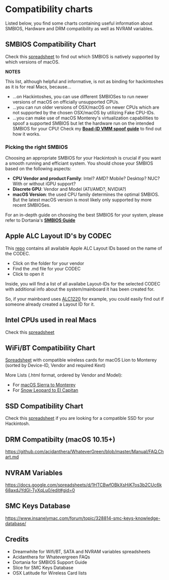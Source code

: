 # Compatibility charts
Listed below, you find some charts containing useful information about SMBIOS, Hardware and DRM compatibility as well as NVRAM variables.

## SMBIOS Compatibility Chart
Check this [spreadsheet](https://docs.google.com/spreadsheets/d/1yLZeRFeONwDj1zMoONQAQ4rlodAnME1q5jFXE-q5H8s/edit#gid=0) to find out which SMBIOS is natively supported by which versions of macOS.

**NOTES**

This list, although helpful and informative, is not as binding for hackintoshes as it is for real Macs, because…

- …on Hackintoshes, you can use different SMBIOSes to run newer versions of macOS on officially unsupported CPUs.
- …you can run older versions of OSX/macOS on newer CPUs which are not supported by the chosen OSX/macOS by utilizing Fake CPU-IDs.
- …you can make use of macOS Monterey's virtualization capabilities to spoof a supported SMBIOS but let the hardware run on the intended SMBIOS for your CPU! Check my [**Boad-ID VMM spoof guide**](https://github.com/5T33Z0/OC-Little-Translated/tree/main/09_Board-ID_VMM-Spoof) to find out how it works.

### Picking the right SMBIOS
Choosing an appropriate SMBIOS for your Hackintosh is crucial if you want a smooth running and efficiant system. You should chose your SMBIOS based on the following aspects:

- **CPU Vendor and product Family**: Intel? AMD? Mobile? Desktop? NUC? With or without iGPU support?
- **Discrete GPU**: Vendor and Model (ATI/AMD?, NVIDIA?)
- **macOS Version**: the used CPU family determines the optimal SMBIOS. But the latest macOS version is most likely only supported by more recent SMBIOSes.

For an in-depth guide on choosing the best SMBIOS for your system, please refer to Dortania's [**SMBIOS Guide**](https://dortania-github-io.thrrip.space/OpenCore-Install-Guide/extras/smbios-support.html#how-to-decide)

## Apple ALC Layout ID's by CODEC
This [repo](https://github.com/dreamwhite/ChonkyAppleALC-Build) contains all available Apple ALC Layout IDs based on the name of the CODEC.

- Click on the folder for your vendor
- Find the .md file for your CODEC 
- Click to open it

Inside, you will find a list of all availabe Layout-IDs for the selected CODEC with additional info about the system/mainboard it has been created for.

So, if your mainboard uses [ALC1220](https://github.com/dreamwhite/ChonkyAppleALC-Build/blob/master/Realtek/ALC1220.md) for example, you could easily find out if someone already created a Layout ID for it.

## Intel CPUs used in real Macs
Check this [spreadsheet](https://docs.google.com/spreadsheets/d/1x09b5-DGh8ozNwN5ZjAi7TMnOp4TDm6DbmrKu86i_bQ/edit#gid=0)

## WiFi/BT Compatibility Chart
[Spreadsheet](https://docs.google.com/spreadsheets/d/1CNrDxBsmCbCTL_y9ZB7m3q3jHw5X2N8YaYb7IonQ3MI) with compatible wireless cards for macOS Lion to Monterey (sorted by Device-ID, Vendor and required Kext) 

More Lists (.html format, ordered by Vendor and Model):

- For [macOS Sierra to Monterey](https://osxlatitude.com/forums/topic/11138-inventory-of-supportedunsupported-wireless-cards-2-sierra-monterey/)
- For [Snow Leopard to El Capitan](https://osxlatitude.com/forums/topic/2120-inventory-of-supportedunsupported-wireless-cards-1-snow-leopard-el-capitan/) 

## SSD Compatibility Chart
Check this [spreadsheet](https://docs.google.com/spreadsheets/d/1B27_j9NDPU3cNlj2HKcrfpJKHkOf-Oi1DbuuQva2gT4/edit#gid=0) if you are looking for a compatible SSD for your Hackintosh.

## DRM Compatibilty (macOS 10.15+)
https://github.com/acidanthera/WhateverGreen/blob/master/Manual/FAQ.Chart.md

## NVRAM Variables
https://docs.google.com/spreadsheets/d/1HTCBwfOBkXsHiK7os3b2CUc6k68axdJYdGl-TyXqLu0/edit#gid=0

## SMC Keys Database
https://www.insanelymac.com/forum/topic/328814-smc-keys-knowledge-database/

## Credits
- Dreamwhite for Wifi/BT, SATA and NVRAM variables spreadsheets
- Acidanthera for Whatevergreen FAQs
- Dortania for SMBIOS Support Guide
- Slice for SMC Keys Database
- OSX Latitude for Wireless Card lists
